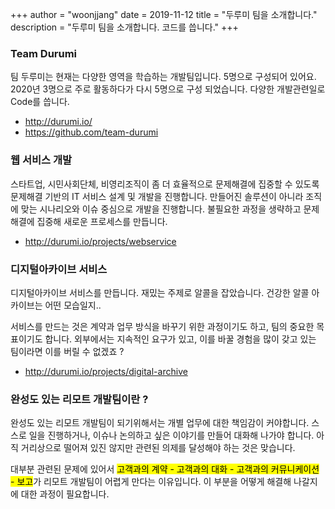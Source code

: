 +++
author = "woonjjang"
date = 2019-11-12
title = "두루미 팀을 소개합니다."
description = "두루미 팀을 소개합니다. 코드를 씁니다."
+++

### Team Durumi

팀 두루미는 현재는 다양한 영역을 학습하는 개발팀입니다. 
5명으로 구성되어 있어요.
2020년 3명으로 주로 활동하다가 다시 5명으로 구성 되었습니다.
다양한 개발관련일로 Code를 씁니다. 

- http://durumi.io/
- https://github.com/team-durumi

### 웹 서비스 개발

스타트업, 시민사회단체, 비영리조직이 좀 더 효율적으로 문제해결에 집중할 수 있도록 문제해결 기반의 IT 서비스 설계 및 개발을 진행합니다. 
만들어진 솔루션이 아니라 조직에 맞는 시나리오와 이슈 중심으로 개발을 진행합니다. 
불필요한 과정을 생략하고 문제해결에 집중해 새로운 프로세스를 만듭니다.

- http://durumi.io/projects/webservice

### 디지털아카이브 서비스

디지털아카이브 서비스를 만듭니다. 
재밌는 주제로 알콜을 잡았습니다. 
건강한 알콜 아카이브는 어떤 모습일지..

서비스를 만드는 것은 계약과 업무 방식을 바꾸기 위한 과정이기도 하고, 팀의 중요한 목표이기도 합니다. 
외부에서는 지속적인 요구가 있고, 이를 바꿀 경험을 많이 갖고 있는 팀이라면 이를 버릴 수 없겠죠 ?

- http://durumi.io/projects/digital-archive


### 완성도 있는 리모트 개발팀이란 ?

완성도 있는 리모트 개발팀이 되기위해서는 개별 업무에 대한 책임감이 커야합니다. 
스스로 일을 진행하거나, 이슈나 논의하고 싶은 이야기를 만들어 대화해 나가야 합니다. 
아직 거리상으로 떨어져 있진 않지만 관련된 의제를 달성해야 하는 것은 맞습니다. 

대부분 관련된 문제에 있어서 
<mark>고객과의 계약 - 고객과의 대화 - 고객과의 커뮤니케이션 - 보고</mark>가 
리모트 개발팀이 어렵게 만다는 이유입니다.
이 부분을 어떻게 해결해 나갈지에 대한 과정이 필요합니다. 